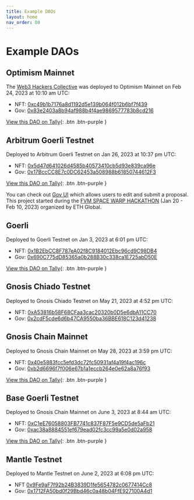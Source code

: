 ```yaml
---
title: Example DAOs
layout: home
nav_order: 80
---
```


# Example DAOs

## Optimism Mainnet

The [Web3 Hackers Collective](https://www.tally.xyz/gov/web3-hackers-collective) was deployed to Optimism Mainnet on Feb 24, 2023 at 10:10 am UTC:

- NFT: [0xc49b1b7176a8d1192d5e139b064f012b6bf7f439](https://optimistic.etherscan.io/address/0xc49b1b7176a8d1192d5e139b064f012b6bf7f439#code)
- Gov: [0x83e2403a8b94af988b4f4ae9869577783b8cd216](https://optimistic.etherscan.io/address/0x83e2403a8b94af988b4f4ae9869577783b8cd216#code)

[View this DAO on Tally](https://www.tally.xyz/gov/web3-hackers-collective){: .btn .btn-purple }

## Arbitrum Goerli Testnet

Deployed to Arbitrum Goerli Testnet on Jan 26, 2023 at 10:37 pm UTC:

- NFT: [0x5d47d641026d4585b40573410cb5d93e839ca96e](https://goerli.arbiscan.io/address/0x5d47d641026d4585b40573410cb5d93e839ca96e#code)
- Gov: [0x17BccCC8E7c0DC62453a508988b61850744612F3](https://goerli.arbiscan.io/address/0x17BccCC8E7c0DC62453a508988b61850744612F3#code)

[View this DAO on Tally](https://www.tally.xyz/gov/abyss-gov){: .btn .btn-purple }

You can check out [Gov UI](https://github.com/w3hc/gov-ui) which allows users to edit and submit a proposal. This project started during the [FVM SPACE WARP HACKATHON](https://ethglobal.com/events/spacewarp) (Jan 20 - Feb 10, 2023) organized by ETH Global. 

## Goerli

Deployed to Goerli Testnet on Jan 3, 2023 at 6:01 pm UTC:

- NFT: [0x1B2EbCC8F787eA02f8C9184012Ebc96cd9C98DB4](https://goerli.etherscan.io/address/0x1B2EbCC8F787eA02f8C9184012Ebc96cd9C98DB4#code)
- Gov: [0x690C775dD85365a0b288B30c338ca1E725abD50E](https://goerli.etherscan.io/address/0x690C775dD85365a0b288B30c338ca1E725abD50E#code)

[View this DAO on Tally](https://www.tally.xyz/gov/girlygov-64){: .btn .btn-purple }

## Gnosis Chiado Testnet

Deployed to Gnosis Chiado Testnet on May 21, 2023 at 4:52 pm UTC:

- NFT: [0xA53816b58F68CFaa3cac20320b0D5e6dbA11CC70](https://blockscout.com/gnosis/chiado/address/0xA53816b58F68CFaa3cac20320b0D5e6dbA11CC70)
- Gov: [0x2cdF5cde6d6b47CA9550ba36BBE618C123d41238](https://blockscout.com/gnosis/chiado/address/0x2cdF5cde6d6b47CA9550ba36BBE618C123d41238)

## Gnosis Chain Mainnet

Deployed to Gnosis Chain Mainnet on May 28, 2023 at 3:59 pm UTC:

- NFT: [0x40e5883fcc5efd3dc72fc50931af4a19f4ac196c](https://gnosisscan.io/address/0x40e5883fcc5efd3dc72fc50931af4a19f4ac196c#code)
- Gov: [0xb2d6696f7f006e67b1a1eccb264e0e62a8a76f93](https://gnosisscan.io/address/0xb2d6696f7f006e67b1a1eccb264e0e62a8a76f93#code)

[View this DAO on Tally](https://www.tally.xyz/gov/gcfa-dao){: .btn .btn-purple }

## Base Goerli Testnet

Deployed to Gnosis Chain Mainnet on June 3, 2023 at 8:44 am UTC:

- NFT: [0xC1eE76058803FB7741c837F87F5e9CD5de5aFb21](https://goerli.basescan.org/address/0xc1ee76058803fb7741c837f87f5e9cd5de5afb21#code)
- Gov: [0xac38a8884551ef679ead02fc3cc99a5e0d02a958](https://goerli.basescan.org/address/0xac38a8884551ef679ead02fc3cc99a5e0d02a958)

[View this DAO on Tally](https://www.tally.xyz/gov/based-hackers){: .btn .btn-purple }

## Mantle Testnet

Deployed to Mantle Testnet on June 2, 2023 at 6:08 pm UTC:

- NFT [0x9Fe9aF7f92b24B3839D1fe5654782c0677414Cc8](https://explorer.testnet.mantle.xyz/address/0x9Fe9aF7f92b24B3839D1fe5654782c0677414Cc8)
- Gov: [0x1712FA50bd0f29Bbd46c0a48b04FfE927100A4d1](https://goerli.basescan.org/address/0x1712FA50bd0f29Bbd46c0a48b04FfE927100A4d1#code)